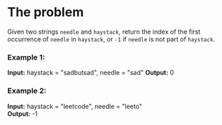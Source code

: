 # The problem

Given two strings `needle` and `haystack`, return the index of the first occurrence of `needle` in `haystack`, or `-1` if `needle` is not part of `haystack`.

### Example 1:

**Input:** haystack = "sadbutsad", needle = "sad" 
**Output:** 0

### Example 2:

**Input:** haystack = "leetcode", needle = "leeto"  
**Output:** -1
